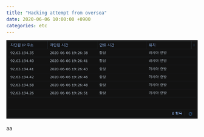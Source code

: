 ```yaml
---
title: "Hacking attempt from oversea"
date: 2020-06-06 10:00:00 +0900
categories: etc
---
```


![log](https://github.com/cypherod/cypherod.github.io/blob/master/upload/200606-upload.png "log")

aa
